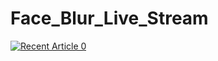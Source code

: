 # Face_Blur_Live_Stream

<html>
<a target="_blank" href="https://github-readme-medium-recent-article.vercel.app/medium/@sayantansamanta098/0"><img src="https://github-readme-medium-recent-article.vercel.app/medium/@sayantansamanta098/0" alt="Recent Article 0">
</html>
